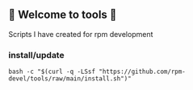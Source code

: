 ## 👋 Welcome to tools 🚀  

Scripts I have created for rpm development
  
  
### install/update

```shell
bash -c "$(curl -q -LSsf "https://github.com/rpm-devel/tools/raw/main/install.sh")"
```
